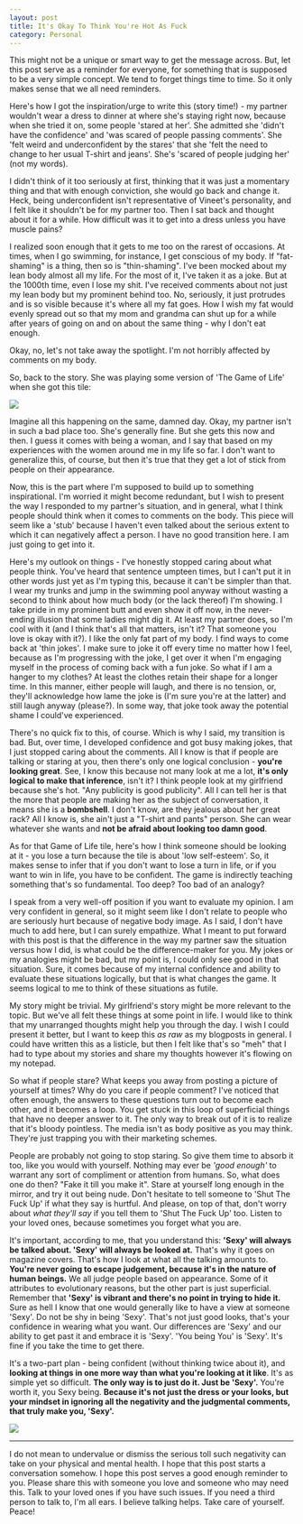 ```yaml
---
layout: post
title: It's Okay To Think You're Hot As Fuck
category: Personal
---
```



This might not be a unique or smart way to get the message across. But, let this post serve as a reminder for everyone, for something that is supposed to be a very simple concept. We tend to forget things time to time. So it only makes sense that we all need reminders.

Here's how I got the inspiration/urge to write this (story time!) - my partner wouldn't wear a dress to dinner at where she's staying right now, because when she tried it on, some people 'stared at her'. She admitted she 'didn't have the confidence' and 'was scared of people passing comments'. She 'felt weird and underconfident by the stares' that she 'felt the need to change to her usual T-shirt and jeans'. She's 'scared of people judging her' (not my words).

I didn't think of it too seriously at first, thinking that it was just a momentary thing and that with enough conviction, she would go back and change it. Heck, being underconfident isn't representative of Vineet's personality, and I felt like it shouldn't be for my partner too. Then I sat back and thought about it for a while. How difficult was it to get into a dress unless you have muscle pains?

I realized soon enough that it gets to me too on the rarest of occasions. At times, when I go swimming, for instance, I get conscious of my body. If "fat-shaming" is a thing, then so is "thin-shaming". I've been mocked about my lean body almost all my life. For the most of it, I've taken it as a joke. But at the 1000th time, even I lose my shit. I've received comments about not just my lean body but my prominent behind too. No, seriously, it just protrudes and is so visible because it's where all my fat goes. How I wish my fat would evenly spread out so that my mom and grandma can shut up for a while after years of going on and on about the same thing - why I don't eat enough.

Okay, no, let's not take away the spotlight. I'm not horribly affected by comments on my body.

So, back to the story. She was playing some version of 'The Game of Life' when she got this tile:

![](https://raw.githubusercontent.com/vineetjc/vineetjc.github.io/master/images/gameoflife.jpg)

Imagine all this happening on the same, damned day. Okay, my partner isn't in such a bad place too. She's generally fine. But she gets this now and then. I guess it comes with being a woman, and I say that based on my experiences with the women around me in my life so far. I don't want to generalize this, of course, but then it's true that they get a lot of stick from people on their appearance.

Now, this is the part where I'm supposed to build up to something inspirational. I'm worried it might become redundant, but I wish to present the way I responded to my partner's situation, and in general, what I think people should think when it comes to comments on the body. This piece will seem like a 'stub' because I haven't even talked about the serious extent to which it can negatively affect a person. I have no good transition here. I am just going to get into it.

Here's my outlook on things - I've honestly stopped caring about what people think. You've heard that sentence umpteen times, but I can't put it in other words just yet as I'm typing this, because it can't be simpler than that. I wear my trunks and jump in the swimming pool anyway without wasting a second to think about how much body (or the lack thereof) I'm showing. I take pride in my prominent butt and even show it off now, in the never-ending illusion that some ladies might dig it. At least my partner does, so I'm cool with it (and I think that's all that matters, isn't it? That someone you love is okay with it?). I like the only fat part of my body. I find ways to come back at 'thin jokes'. I make sure to joke it off every time no matter how I feel, because as I'm progressing with the joke, I get over it when I'm engaging myself in the process of coming back with a fun joke. So what if I am a hanger to my clothes? At least the clothes retain their shape for a longer time. In this manner, either people will laugh, and there is no tension, or, they'll acknowledge how lame the joke is (I'm sure you're at the latter) and still laugh anyway (please?). In some way, that joke took away the potential shame I could've experienced.

There's no quick fix to this, of course. Which is why I said, my transition is bad. But, over time, I developed confidence and got busy making jokes, that I just stopped caring about the comments. All I know is that if people are talking or staring at you, then there's only one logical conclusion - **you're looking great**. See, I know this because not many look at me a lot, **it's only logical to make that inference**, isn't it? I think people look at my girlfriend because she's hot. "Any publicity is good publicity". All I can tell her is that the more that people are making her as the subject of conversation, it means she is a **bombshell**. I don't know, are they jealous about her great rack? All I know is, she ain't just a "T-shirt and pants" person. She can wear whatever she wants and **not be afraid about looking too damn good**.

As for that Game of Life tile, here's how I think someone should be looking at it - you lose a turn because the tile is about 'low self-esteem'. So, it makes sense to infer that if you don't want to lose a turn in life, or if you want to win in life, you have to be confident. The game is indirectly teaching something that's so fundamental. Too deep? Too bad of an analogy?

I speak from a very well-off position if you want to evaluate my opinion. I am very confident in general, so it might seem like I don't relate to people who are seriously hurt because of negative body image. As I said, I don't have much to add here, but I can surely empathize. What I meant to put forward with this post is that the difference in the way my partner saw the situation versus how I did, is what could be the difference-maker for you. My jokes or my analogies might be bad, but my point is, I could only see good in that situation. Sure, it comes because of my internal confidence and ability to evaluate these situations logically, but that is what changes the game. It seems logical to me to think of these situations as futile.

My story might be trivial. My girlfriend's story might be more relevant to the topic. But we've all felt these things at some point in life. I would like to think that my unarranged thoughts might help you through the day. I wish I could present it better, but I want to keep this *as raw* as my blogposts in general. I could have written this as a listicle, but then I felt like that's so "meh" that I had to type about my stories and share my thoughts however it's flowing on my notepad.

So what if people stare? What keeps you away from posting a picture of yourself at times? Why do you care if people comment? I've noticed that often enough, the answers to these questions turn out to become each other, and it becomes a loop. You get stuck in this loop of superficial things that have no deeper answer to it. The only way to break out of it is to realize that it's bloody pointless. The media isn't as body positive as you may think. They're just trapping you with their marketing schemes.

People are probably not going to stop staring. So give them time to absorb it too, like you would with yourself. Nothing may ever be *'good enough'* to warrant any sort of compliment or attention from humans. So, what does one do then? "Fake it till you make it". Stare at yourself long enough in the mirror, and try it out being nude. Don't hesitate to tell someone to 'Shut The Fuck Up' if what they say is hurtful. And please, on top of that, don't worry about *what they'll say* if you tell them to 'Shut The Fuck Up' too. Listen to your loved ones, because sometimes you forget what you are.

It's important, according to me, that you understand this: **'Sexy' will always be talked about. 'Sexy' will always be looked at.** That's why it goes on magazine covers. That's how I look at what all the talking amounts to. **You're never going to escape judgement, because it's in the nature of human beings.** We all judge people based on appearance. Some of it attributes to evolutionary reasons, but the other part is just superficial. Remember that **'Sexy' is vibrant and there's no point in trying to hide it.** Sure as hell I know that one would generally like to have a view at someone 'Sexy'. Do not be shy in being 'Sexy'. That's not just good looks, that's your confidence in wearing what you want. Our differences are 'Sexy' and our ability to get past it and embrace it is 'Sexy'. 'You being You' is 'Sexy'. It's fine if you take the time to get there.

It's a two-part plan - being confident (without thinking twice about it), and **looking at things in one more way than what you're looking at it like**. It's as simple yet so difficult. **The only way is to just do it. Just be 'Sexy'.** You're worth it, you Sexy being. **Because it's not just the dress or your looks, but your mindset in ignoring all the negativity and the judgmental comments, that truly make you, 'Sexy'.**


![](https://raw.githubusercontent.com/vineetjc/vineetjc.github.io/master/images/hotasfuck.jpg)

---

I do not mean to undervalue or dismiss the serious toll such negativity can take on your physical and mental health. I hope that this post starts a conversation somehow. I hope this post serves a good enough reminder to you. Please share this with someone you love and someone who may need this. Talk to your loved ones if you have such issues. If you need a third person to talk to, I'm all ears. I believe talking helps. Take care of yourself. Peace!
